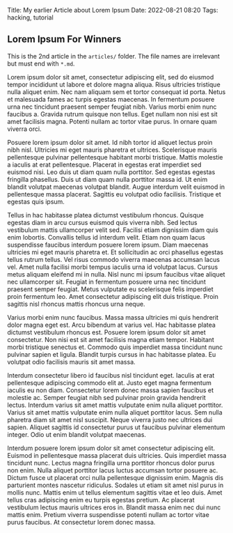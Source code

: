 Title: My earlier Article about Lorem Ipsum
Date: 2022-08-21 08:20
Tags: hacking, tutorial

## Lorem Ipsum For Winners

This is the 2nd article in the `articles/` folder. The file names are irrelevant but must end with `*.md`.

Lorem ipsum dolor sit amet, consectetur adipiscing elit, sed do eiusmod tempor incididunt ut labore et dolore magna aliqua. Risus ultricies tristique nulla aliquet enim. Nec nam aliquam sem et tortor consequat id porta. Netus et malesuada fames ac turpis egestas maecenas. In fermentum posuere urna nec tincidunt praesent semper feugiat nibh. Varius morbi enim nunc faucibus a. Gravida rutrum quisque non tellus. Eget nullam non nisi est sit amet facilisis magna. Potenti nullam ac tortor vitae purus. In ornare quam viverra orci.

Posuere lorem ipsum dolor sit amet. Id nibh tortor id aliquet lectus proin nibh nisl. Ultricies mi eget mauris pharetra et ultrices. Scelerisque mauris pellentesque pulvinar pellentesque habitant morbi tristique. Mattis molestie a iaculis at erat pellentesque. Placerat in egestas erat imperdiet sed euismod nisi. Leo duis ut diam quam nulla porttitor. Sed egestas egestas fringilla phasellus. Duis ut diam quam nulla porttitor massa id. Ut enim blandit volutpat maecenas volutpat blandit. Augue interdum velit euismod in pellentesque massa placerat. Sagittis eu volutpat odio facilisis. Tristique et egestas quis ipsum.

Tellus in hac habitasse platea dictumst vestibulum rhoncus. Quisque egestas diam in arcu cursus euismod quis viverra nibh. Sed lectus vestibulum mattis ullamcorper velit sed. Facilisi etiam dignissim diam quis enim lobortis. Convallis tellus id interdum velit. Etiam non quam lacus suspendisse faucibus interdum posuere lorem ipsum. Diam maecenas ultricies mi eget mauris pharetra et. Et sollicitudin ac orci phasellus egestas tellus rutrum tellus. Vel risus commodo viverra maecenas accumsan lacus vel. Amet nulla facilisi morbi tempus iaculis urna id volutpat lacus. Cursus metus aliquam eleifend mi in nulla. Nisl nunc mi ipsum faucibus vitae aliquet nec ullamcorper sit. Feugiat in fermentum posuere urna nec tincidunt praesent semper feugiat. Metus vulputate eu scelerisque felis imperdiet proin fermentum leo. Amet consectetur adipiscing elit duis tristique. Proin sagittis nisl rhoncus mattis rhoncus urna neque.

Varius morbi enim nunc faucibus. Massa massa ultricies mi quis hendrerit dolor magna eget est. Arcu bibendum at varius vel. Hac habitasse platea dictumst vestibulum rhoncus est. Posuere lorem ipsum dolor sit amet consectetur. Non nisi est sit amet facilisis magna etiam tempor. Habitant morbi tristique senectus et. Commodo quis imperdiet massa tincidunt nunc pulvinar sapien et ligula. Blandit turpis cursus in hac habitasse platea. Eu volutpat odio facilisis mauris sit amet massa.

Interdum consectetur libero id faucibus nisl tincidunt eget. Iaculis at erat pellentesque adipiscing commodo elit at. Justo eget magna fermentum iaculis eu non diam. Consectetur lorem donec massa sapien faucibus et molestie ac. Semper feugiat nibh sed pulvinar proin gravida hendrerit lectus. Interdum varius sit amet mattis vulputate enim nulla aliquet porttitor. Varius sit amet mattis vulputate enim nulla aliquet porttitor lacus. Sem nulla pharetra diam sit amet nisl suscipit. Neque viverra justo nec ultrices dui sapien. Aliquet sagittis id consectetur purus ut faucibus pulvinar elementum integer. Odio ut enim blandit volutpat maecenas.

Interdum posuere lorem ipsum dolor sit amet consectetur adipiscing elit. Euismod in pellentesque massa placerat duis ultricies. Quis imperdiet massa tincidunt nunc. Lectus magna fringilla urna porttitor rhoncus dolor purus non enim. Nulla aliquet porttitor lacus luctus accumsan tortor posuere ac. Dictum fusce ut placerat orci nulla pellentesque dignissim enim. Magnis dis parturient montes nascetur ridiculus. Sodales ut etiam sit amet nisl purus in mollis nunc. Mattis enim ut tellus elementum sagittis vitae et leo duis. Amet tellus cras adipiscing enim eu turpis egestas pretium. Ac placerat vestibulum lectus mauris ultrices eros in. Blandit massa enim nec dui nunc mattis enim. Pretium viverra suspendisse potenti nullam ac tortor vitae purus faucibus. At consectetur lorem donec massa.



